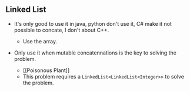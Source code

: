 ## Linked List 

* It's only good to use it in java, python don't use it, C# make it not possible to concate, I don't about C++. 
	* Use the array. 

* Only use it when mutable concatennations is the key to solving the problem. 
	* [[Poisonous Plant]]
	* This problem requires a `LinkedList<LinkedList<Integer>>` to solve the problem.

